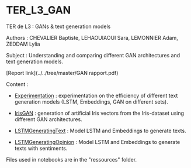 # TER_L3_GAN
TER de L3 : GANs &amp; text generation models

Authors : CHEVALIER Baptiste, LEHAOUIAOUI Sara, LEMONNIER Adam, ZEDDAM Lylia 

Subject : Understanding and comparing different GAN architectures and text generation models.

[Report link](../../tree/master/GAN rapport.pdf)

Content :

- [Experimentation](../../tree/master/Experimentation.ipynb) : experimentation on the efficiency of different text generation models (LSTM, Embeddings, GAN on different sets).

- [IrisGAN](../../tree/master/IrisGAN.ipynb) : generation of artificial Iris vectors from the Iris-dataset using different GAN architectures.

- [LSTMGeneratingText](../../tree/master/LSTMForGeneratingText_VersioCommente.ipynb) : Model LSTM and Embeddings to generate texts.

- [LSTMGeneratingOpinion](../../tree/master/LSTMGeneratingOpinion.ipynb) : Model LSTM and Embeddings to generate texts with sentiments.

Files used in notebooks are in the "ressources" folder.
